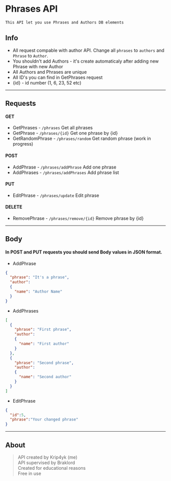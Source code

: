 # Phrases API

`` This API let you use Phrases and Authors DB elements ``

## Info
* All request compable with author API. Change all `phrases` to `authors` and `Phrase` to `Author`.
* You shouldn't add Authors - it's create automaticaly after adding new Phrase with new Author
* All Authors and Phrases are unique
* All ID's you can find in GetPhrases request
* {id} - id number (1, 6, 23, 52 etc)

---
## Requests
#### GET
* GetPhrases - `/phrases` Get all phrases
* GetPhrase - `/phrases/{id}` Get one phrase by {id}
* GetRandomPhrase - `/phrases/random` Get random phrase (work in progress)
#### POST
* AddPhrase - `/phrases/addPhrase` Add one phrase
* AddPhrases - `/phrases/addPhrases` Add phrase list
#### PUT
* EditPhrase - `/phrases/update` Edit phrase
#### DELETE
* RemovePhrase - `/phrases/remove/{id}` Remove phrase by {id}
---

## Body
#### In POST and PUT requests you should send Body values in JSON format.
* AddPhrase
```JSON
{
  "phrase": "It's a phrase",
  "author": 
  {
    "name": "Author Name"
  }
}
```
* AddPhrases
```JSON
[
  {
    "phrase": "First phrase",
    "author":
    {
      "name": "First author"
    }
  },
  {
    "phrase": "Second phrase",
    "author":
    {
      "name": "Second author"
    }
  }
]
```
* EditPhrase
```JSON
{
  "id":5,
  "phrase":"Your changed phrase"
}
```

---
## About
> API created by Krip4yk (me) <br/>
> API supervised by Braklord <br/>
> Created for educational reasons <br/>
> Free in use <br/>
